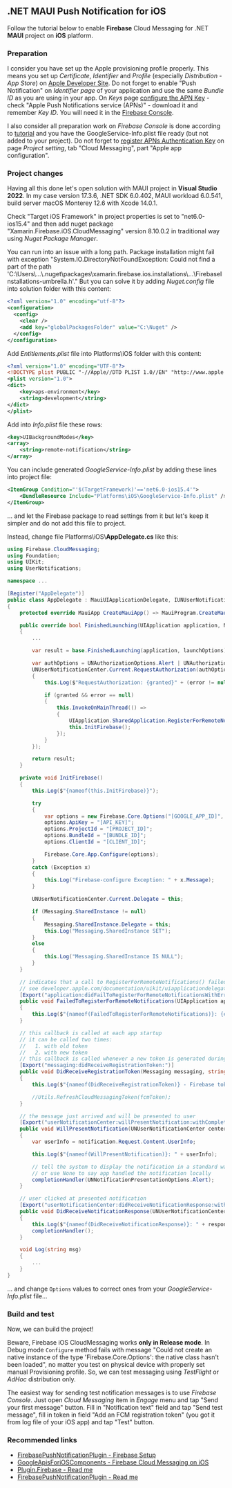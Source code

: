 
## .NET MAUI Push Notification for iOS
Follow the tutorial below to enable **Firebase** Cloud Messaging for .NET **MAUI** project on **iOS** platform.
### Preparation
I consider you have set up the Apple provisioning profile properly. This means you set up *Certificate*, *Identifier* and *Profile* (especially *Distribution - App Store*) on [Apple Developer Site](developer.apple.com/account/resources). Do not forget to enable "Push Notification" on *Identifier page* of your application and use the same *Bundle ID* as you are using in your app. On *Keys* page [configure the APN Key](https://www.kodeco.com/20201639-firebase-cloud-messaging-for-ios-push-notifications#toc-anchor-003) - check "Apple Push Notifications service (APNs)" - download it and remember *Key ID*. You will need it in the [Firebase Console](https://console.firebase.google.com).

I also consider all preparation work on *Firebase Console* is done according to [tutorial](https://support.google.com/firebase/answer/7015592#ios) and you have the GoogleService-Info.plist file ready (but not added to your project). Do not forget to [register APNs Authentication Key](https://firebase.google.com/docs/cloud-messaging/ios/client#upload_your_apns_authentication_key) on page *Project setting*, tab "Cloud Messaging", part "Apple app configuration".
### Project changes
Having all this done let's open solution with MAUI project in **Visual Studio 2022**. In my case version 17.3.6, .NET SDK 6.0.402, MAUI workload 6.0.541, build server macOS Monterey 12.6 with Xcode 14.0.1.

Check "Target iOS Framework" in project properties is set to "net6.0-ios15.4" and then add nuget package "Xamarin.Firebase.iOS.CloudMessaging" version 8.10.0.2 in traditional way using *Nuget Package Manager*.

You can run into an issue with a long path. Package installation might fail with exception 
"System.IO.DirectoryNotFoundException: Could not find a part of the path 'C:\Users\\...\\.nuget\packages\xamarin.firebase.ios.installations\\...\\FirebaseInstallations-umbrella.h'."
But you can solve it by adding *Nuget.config* file into solution folder with this content:
```xml
<?xml version="1.0" encoding="utf-8"?>
<configuration>
  <config>
    <clear />
    <add key="globalPackagesFolder" value="C:\Nuget" />
  </config>
</configuration>
```

Add *Entitlements.plist* file into Platforms\iOS folder with this content:
```xml
<?xml version="1.0" encoding="UTF-8"?>
<!DOCTYPE plist PUBLIC "-//Apple//DTD PLIST 1.0//EN" "http://www.apple.com/DTDs/PropertyList-1.0.dtd">
<plist version="1.0">
<dict>
	<key>aps-environment</key>
	<string>development</string>
</dict>
</plist>
```
Add into *Info.plist* file these rows:
```xml
<key>UIBackgroundModes</key>
<array>
	<string>remote-notification</string>
</array>
```
You can include generated *GoogleService-Info.plist* by adding these lines into project file:
```xml
<ItemGroup Condition="'$(TargetFramework)'=='net6.0-ios15.4'">
	<BundleResource Include="Platforms\iOS\GoogleService-Info.plist" />
</ItemGroup>
```
... and let the Firebase package to read settings from it but let's keep it simpler and do not add this file to project.

Instead, change file Platforms\iOS\\**AppDelegate.cs** like this:
```csharp
using Firebase.CloudMessaging;
using Foundation;
using UIKit;
using UserNotifications;

namespace ...

[Register("AppDelegate")]
public class AppDelegate : MauiUIApplicationDelegate, IUNUserNotificationCenterDelegate, IMessagingDelegate
{
    protected override MauiApp CreateMauiApp() => MauiProgram.CreateMauiApp();

	public override bool FinishedLaunching(UIApplication application, NSDictionary launchOptions)
	{
		...

        var result = base.FinishedLaunching(application, launchOptions);

        var authOptions = UNAuthorizationOptions.Alert | UNAuthorizationOptions.Badge | UNAuthorizationOptions.Sound;
        UNUserNotificationCenter.Current.RequestAuthorization(authOptions, (granted, error) =>
        {
            this.Log($"RequestAuthorization: {granted}" + (error != null ? $" with error: {error.LocalizedDescription}" : string.Empty));

            if (granted && error == null)
            {
                this.InvokeOnMainThread(() =>
                {
                    UIApplication.SharedApplication.RegisterForRemoteNotifications();
                    this.InitFirebase();
                });
            }
        });

        return result;
    }

    private void InitFirebase()
    {
        this.Log($"{nameof(this.InitFirebase)}");

        try
        {
            var options = new Firebase.Core.Options("[GOOGLE_APP_ID]", "[GCM_SENDER_ID]");
            options.ApiKey = "[API_KEY]";
            options.ProjectId = "[PROJECT_ID]";
            options.BundleId = "[BUNDLE_ID]";
            options.ClientId = "[CLIENT_ID]";

            Firebase.Core.App.Configure(options);
        }
        catch (Exception x)
        {
            this.Log("Firebase-configure Exception: " + x.Message);
        }

        UNUserNotificationCenter.Current.Delegate = this;

        if (Messaging.SharedInstance != null)
        {
            Messaging.SharedInstance.Delegate = this;
            this.Log("Messaging.SharedInstance SET");
        }
        else
        {
            this.Log("Messaging.SharedInstance IS NULL");
        }
    }

    // indicates that a call to RegisterForRemoteNotifications() failed
    // see developer.apple.com/documentation/uikit/uiapplicationdelegate/1622962-application
    [Export("application:didFailToRegisterForRemoteNotificationsWithError:")]
    public void FailedToRegisterForRemoteNotifications(UIApplication application, NSError error)
    {
        this.Log($"{nameof(FailedToRegisterForRemoteNotifications)}: {error?.LocalizedDescription}");
    }

    // this callback is called at each app startup
    // it can be called two times:
    //   1. with old token
    //   2. with new token
    // this callback is called whenever a new token is generated during app run
    [Export("messaging:didReceiveRegistrationToken:")]
    public void DidReceiveRegistrationToken(Messaging messaging, string fcmToken)
    {
        this.Log($"{nameof(DidReceiveRegistrationToken)} - Firebase token: {fcmToken}");

        //Utils.RefreshCloudMessagingToken(fcmToken);
    }

    // the message just arrived and will be presented to user
    [Export("userNotificationCenter:willPresentNotification:withCompletionHandler:")]
    public void WillPresentNotification(UNUserNotificationCenter center, UNNotification notification, Action<UNNotificationPresentationOptions> completionHandler)
    {
        var userInfo = notification.Request.Content.UserInfo;

        this.Log($"{nameof(WillPresentNotification)}: " + userInfo);

        // tell the system to display the notification in a standard way
        // or use None to say app handled the notification locally
        completionHandler(UNNotificationPresentationOptions.Alert);
    }

    // user clicked at presented notification
    [Export("userNotificationCenter:didReceiveNotificationResponse:withCompletionHandler:")]
    public void DidReceiveNotificationResponse(UNUserNotificationCenter center, UNNotificationResponse response, Action completionHandler)
    {
        this.Log($"{nameof(DidReceiveNotificationResponse)}: " + response.Notification.Request.Content.UserInfo);
        completionHandler();
    }

    void Log(string msg)
    {
        ...
    }
}
```
... and change `Options` values to correct ones from your *GoogleService-Info.plist* file...
### Build and test
Now, we can build the project!

Beware, Firebase iOS CloudMessaging works **only in Release mode**. In Debug mode `Configure` method fails with message "Could not create an native instance of the type 'Firebase.Core.Options': the native class hasn't been loaded", no matter you test on physical device with properly set manual Provisioning profile. So, we can test messaging using *TestFlight* or *AdHoc* distribution only.

The easiest way for sending test notification messages is to use *Firebase Console*. Just open *Cloud Messaging* item in *Engage* menu and tap "Send your first message" button. Fill in "Notification text" field and tap "Send test message", fill in token in field "Add an FCM registration token" (you got it from log file of your iOS app) and tap "Test" button.
### Recommended links
- [FirebasePushNotificationPlugin - Firebase Setup](https://github.com/CrossGeeks/FirebasePushNotificationPlugin/blob/master/docs/FirebaseSetup.md)
- [GoogleApisForiOSComponents - Firebase Cloud Messaging on iOS](https://github.com/xamarin/GoogleApisForiOSComponents/blob/main/docs/Firebase/CloudMessaging/GettingStarted.md)
- [Plugin.Firebase - Read me](https://github.com/TobiasBuchholz/Plugin.Firebase/blob/master/README.md)
- [FirebasePushNotificationPlugin - Read me](https://github.com/CrossGeeks/FirebasePushNotificationPlugin#readme)
